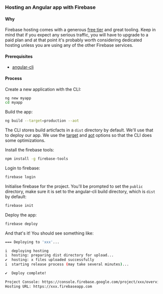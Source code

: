 ### Hosting an Angular app with Firebase
 
#### Why
Firebase hosting comes with a generous
[free tier](https://firebase.google.com/pricing/) and great tooling.
Keep in mind that if you expect any serious traffic, you will have to 
upgrade to a paid plan and at that point it's probably worth 
considering dedicated hosting unless you are using any of the other 
Firebase services.
 
#### Prerequisites 
 - [angular-cli](https://github.com/angular/angular-cli)

#### Process
Create a new application with the CLI:
``` bash
ng new myapp
cd myapp
```

Build the app:
``` bash
ng build --target=production --aot
```

The CLI stores build articfacts in a `dist` directory by default. We'll
use that to deploy our app. We use the 
[target](https://github.com/angular/angular-cli/wiki/build#bundling--tree-shaking) 
and [aot](https://angular.io/guide/aot-compiler) 
options so that the CLI does some optimizations. 

Install the firebase tools:
``` bash
npm install -g firebase-tools
```

Login to firebase:
``` bash
firebase login
```

Initialise firebase for the project. You'll be prompted to set the 
`public` directory, make sure it is set to the angular-cli 
build directory, which is `dist` by default: 
``` bash
firebase init
```

Deploy the app:
``` bash
firebase deploy
```

And that's it! You should see something like:
``` bash
=== Deploying to 'xxx'...

i  deploying hosting
i  hosting: preparing dist directory for upload...
✔  hosting: x files uploaded successfully
i  starting release process (may take several minutes)...

✔  Deploy complete!

Project Console: https://console.firebase.google.com/project/xxx/overview
Hosting URL: https://xxx.firebaseapp.com
``` 
